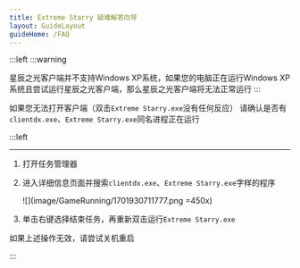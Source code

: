 ```yaml
---
title: Extreme Starry 疑难解答向导
layout: GuideLayout
guideHome: /FAQ
---
```


:::left
:::warning

<!-- TODO: 改用GFM语法 -->

星辰之光客户端并不支持Windows XP系统，如果您的电脑正在运行Windows XP系统且尝试运行星辰之光客户端，那么星辰之光客户端将无法正常运行
:::

如果您无法打开客户端（双击`Extreme Starry.exe`没有任何反应）
请确认是否有`clientdx.exe`、`Extreme Starry.exe`同名进程正在运行

:::left

---

1. 打开任务管理器

1. 进入详细信息页面并搜索`clientdx.exe`、`Extreme Starry.exe`字样的程序

   ![](image/GameRunning/1701930711777.png =450x)

1. 单击右键选择结束任务，再重新双击运行`Extreme Starry.exe`

如果上述操作无效，请尝试关机重启

:::

